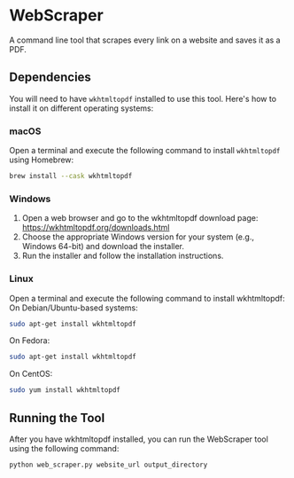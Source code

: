 # WebScraper

A command line tool that scrapes every link on a website and saves it as a PDF.

## Dependencies

You will need to have `wkhtmltopdf` installed to use this tool. Here's how to install it on different operating systems:

### macOS

Open a terminal and execute the following command to install `wkhtmltopdf` using Homebrew:

```bash
brew install --cask wkhtmltopdf
```

### Windows
1) Open a web browser and go to the wkhtmltopdf download page: https://wkhtmltopdf.org/downloads.html
2) Choose the appropriate Windows version for your system (e.g., Windows 64-bit) and download the installer.
3) Run the installer and follow the installation instructions.

### Linux
Open a terminal and execute the following command to install wkhtmltopdf:
On Debian/Ubuntu-based systems:
```bash
sudo apt-get install wkhtmltopdf
```
On Fedora:
```bash
sudo apt-get install wkhtmltopdf
```
On CentOS:
```bash
sudo yum install wkhtmltopdf
```

## Running the Tool
After you have wkhtmltopdf installed, you can run the WebScraper tool using the following command:
```bash
python web_scraper.py website_url output_directory
```



